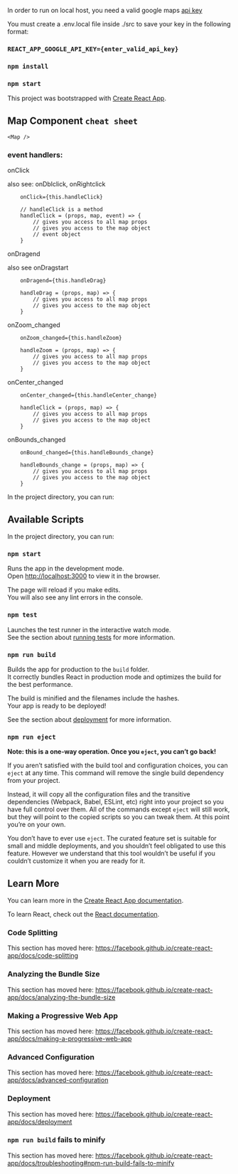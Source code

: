 In order to run on local host, you need a valid google maps [api key](https://developers.google.com/maps/documentation/javascript/get-api-key)

You must create a .env.local file inside ./src to save your key in the following format:
### `REACT_APP_GOOGLE_API_KEY={enter_valid_api_key}`
### `npm install`
### `npm start`

This project was bootstrapped with [Create React App](https://github.com/facebook/create-react-app).

## Map Component `cheat sheet`

```
<Map />    
```

### event handlers:

onClick

also see: onDblclick, onRightclick
```
    onClick={this.handleClick}
```
```
    // handleClick is a method 
    handleClick = (props, map, event) => {
        // gives you access to all map props
        // gives you access to the map object
        // event object
    }
```
onDragend

also see onDragstart
```
    onDragend={this.handleDrag}
```
```
    handleDrag = (props, map) => {
        // gives you access to all map props
        // gives you access to the map object
    }
```
onZoom_changed
```
    onZoom_changed={this.handleZoom}
```
```
    handleZoom = (props, map) => {
        // gives you access to all map props
        // gives you access to the map object
    }
```
onCenter_changed
```
    onCenter_changed={this.handleCenter_change}
```
```
    handleClick = (props, map) => {
        // gives you access to all map props
        // gives you access to the map object
    }
```
onBounds_changed
```
    onBound_changed={this.handleBounds_change}
```
```
    handleBounds_change = (props, map) => {
        // gives you access to all map props
        // gives you access to the map object
    }
```



In the project directory, you can run:

## Available Scripts

In the project directory, you can run:

### `npm start`

Runs the app in the development mode.<br />
Open [http://localhost:3000](http://localhost:3000) to view it in the browser.

The page will reload if you make edits.<br />
You will also see any lint errors in the console.

### `npm test`

Launches the test runner in the interactive watch mode.<br />
See the section about [running tests](https://facebook.github.io/create-react-app/docs/running-tests) for more information.

### `npm run build`

Builds the app for production to the `build` folder.<br />
It correctly bundles React in production mode and optimizes the build for the best performance.

The build is minified and the filenames include the hashes.<br />
Your app is ready to be deployed!

See the section about [deployment](https://facebook.github.io/create-react-app/docs/deployment) for more information.

### `npm run eject`

**Note: this is a one-way operation. Once you `eject`, you can’t go back!**

If you aren’t satisfied with the build tool and configuration choices, you can `eject` at any time. This command will remove the single build dependency from your project.

Instead, it will copy all the configuration files and the transitive dependencies (Webpack, Babel, ESLint, etc) right into your project so you have full control over them. All of the commands except `eject` will still work, but they will point to the copied scripts so you can tweak them. At this point you’re on your own.

You don’t have to ever use `eject`. The curated feature set is suitable for small and middle deployments, and you shouldn’t feel obligated to use this feature. However we understand that this tool wouldn’t be useful if you couldn’t customize it when you are ready for it.

## Learn More

You can learn more in the [Create React App documentation](https://facebook.github.io/create-react-app/docs/getting-started).

To learn React, check out the [React documentation](https://reactjs.org/).

### Code Splitting

This section has moved here: https://facebook.github.io/create-react-app/docs/code-splitting

### Analyzing the Bundle Size

This section has moved here: https://facebook.github.io/create-react-app/docs/analyzing-the-bundle-size

### Making a Progressive Web App

This section has moved here: https://facebook.github.io/create-react-app/docs/making-a-progressive-web-app

### Advanced Configuration

This section has moved here: https://facebook.github.io/create-react-app/docs/advanced-configuration

### Deployment

This section has moved here: https://facebook.github.io/create-react-app/docs/deployment

### `npm run build` fails to minify

This section has moved here: https://facebook.github.io/create-react-app/docs/troubleshooting#npm-run-build-fails-to-minify
